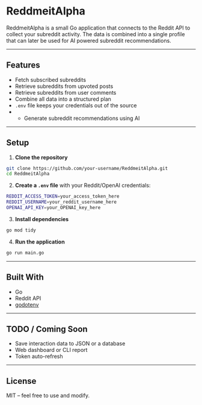 # ReddmeitAlpha

ReddmeitAlpha is a small Go application that connects to the Reddit API to collect your subreddit activity. The data is combined into a single profile that can later be used for AI powered subreddit recommendations.

---

## Features

- Fetch subscribed subreddits
- Retrieve subreddits from upvoted posts
- Retrieve subreddits from user comments
- Combine all data into a structured plan
- `.env` file keeps your credentials out of the source
- - Generate subreddit recommendations using AI

---

## Setup

1. **Clone the repository**

```bash
git clone https://github.com/your-username/ReddmeitAlpha.git
cd ReddmeitAlpha
```

2. **Create a `.env` file** with your Reddit/OpenAI credentials:

```bash
REDDIT_ACCESS_TOKEN=your_access_token_here
REDDIT_USERNAME=your_reddit_username_here
OPENAI_API_KEY=your_OPENAI_key_here
```

3. **Install dependencies**

```bash
go mod tidy
```

4. **Run the application**

```bash
go run main.go
```

---

## Built With

- Go
- Reddit API
- [godotenv](https://github.com/joho/godotenv)

---

## TODO / Coming Soon

- Save interaction data to JSON or a database
- Web dashboard or CLI report
- Token auto-refresh

---

## License

MIT – feel free to use and modify.
